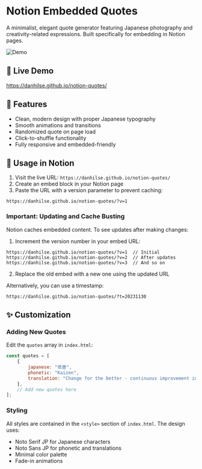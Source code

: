 # Notion Embedded Quotes

A minimalist, elegant quote generator featuring Japanese photography and creativity-related expressions. Built specifically for embedding in Notion pages.

![Demo](assets/demo.gif)

## 🔗 Live Demo
https://danhilse.github.io/notion-quotes/

## 🎯 Features
- Clean, modern design with proper Japanese typography
- Smooth animations and transitions
- Randomized quote on page load
- Click-to-shuffle functionality
- Fully responsive and embedded-friendly

## 📝 Usage in Notion

1. Visit the live URL: `https://danhilse.github.io/notion-quotes/`
2. Create an embed block in your Notion page
3. Paste the URL with a version parameter to prevent caching:
```
https://danhilse.github.io/notion-quotes/?v=1
```

### Important: Updating and Cache Busting

Notion caches embedded content. To see updates after making changes:

1. Increment the version number in your embed URL:
```
https://danhilse.github.io/notion-quotes/?v=1  // Initial
https://danhilse.github.io/notion-quotes/?v=2  // After updates
https://danhilse.github.io/notion-quotes/?v=3  // And so on
```

2. Replace the old embed with a new one using the updated URL

Alternatively, you can use a timestamp:
```
https://danhilse.github.io/notion-quotes/?t=20231130
```

## ✨ Customization

### Adding New Quotes
Edit the `quotes` array in `index.html`:

```javascript
const quotes = [
    {
        japanese: "改善",
        phonetic: "Kaizen",
        translation: "Change for the better - continuous improvement in small steps"
    },
    // Add new quotes here
];
```

### Styling
All styles are contained in the `<style>` section of `index.html`. The design uses:
- Noto Serif JP for Japanese characters
- Noto Sans JP for phonetic and translations
- Minimal color palette
- Fade-in animations
